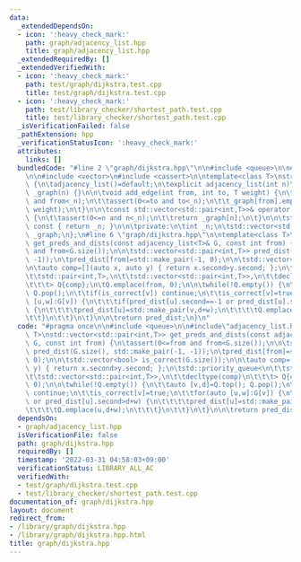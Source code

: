 ```yaml
---
data:
  _extendedDependsOn:
  - icon: ':heavy_check_mark:'
    path: graph/adjacency_list.hpp
    title: graph/adjacency_list.hpp
  _extendedRequiredBy: []
  _extendedVerifiedWith:
  - icon: ':heavy_check_mark:'
    path: test/graph/dijkstra.test.cpp
    title: test/graph/dijkstra.test.cpp
  - icon: ':heavy_check_mark:'
    path: test/library_checker/shortest_path.test.cpp
    title: test/library_checker/shortest_path.test.cpp
  _isVerificationFailed: false
  _pathExtension: hpp
  _verificationStatusIcon: ':heavy_check_mark:'
  attributes:
    links: []
  bundledCode: "#line 2 \"graph/dijkstra.hpp\"\n\n#include <queue>\n\n#line 2 \"graph/adjacency_list.hpp\"\
    \n\n#include <vector>\n#include <cassert>\n\ntemplate<class T>\nstruct adjacency_list\
    \ {\n\tadjacency_list()=default;\n\texplicit adjacency_list(int n)\n\t\t: _n(n),\
    \ _graph(n) {}\n\n\tvoid add_edge(int from, int to, T weight) {\n\t\tassert(0<=from\
    \ and from<_n);\n\t\tassert(0<=to and to<_n);\n\t\t_graph[from].emplace_back(to,\
    \ weight);\n\t}\n\n\tconst std::vector<std::pair<int,T>>& operator[](int n) const\
    \ {\n\t\tassert(0<=n and n<_n);\n\t\treturn _graph[n];\n\t}\n\n\tstd::size_t size()\
    \ const { return _n; }\n\n\tprivate:\n\tint _n;\n\tstd::vector<std::vector<std::pair<int,T>>>\
    \ _graph;\n};\n#line 6 \"graph/dijkstra.hpp\"\n\ntemplate<class T>\nstd::vector<std::pair<int,T>>\
    \ get_preds_and_dists(const adjacency_list<T>& G, const int from) {\n\tassert(0<=from\
    \ and from<G.size());\n\n\tstd::vector<std::pair<int,T>> pred_dist(G.size(), std::make_pair(-1,\
    \ -1));\n\tpred_dist[from]=std::make_pair(-1, 0);\n\n\tstd::vector<bool> is_correct(G.size());\n\
    \n\tauto comp=[](auto x, auto y) { return x.second>y.second; };\n\tstd::priority_queue<\n\
    \t\tstd::pair<int,T>,\n\t\tstd::vector<std::pair<int,T>>,\n\t\tdecltype(comp)\n\
    \t\t\t> Q{comp};\n\tQ.emplace(from, 0);\n\n\twhile(!Q.empty()) {\n\t\tauto [v,d]=Q.top();\
    \ Q.pop();\n\t\tif(is_correct[v]) continue;\n\t\tis_correct[v]=true;\n\t\tfor(auto\
    \ [u,w]:G[v]) {\n\t\t\tif(pred_dist[u].second==-1 or pred_dist[u].second>d+w)\
    \ {\n\t\t\t\tpred_dist[u]=std::make_pair(v,d+w);\n\t\t\t\tQ.emplace(u,d+w);\n\t\
    \t\t}\n\t\t}\n\t}\n\n\treturn pred_dist;\n}\n"
  code: "#pragma once\n\n#include <queue>\n\n#include\"adjacency_list.hpp\"\n\ntemplate<class\
    \ T>\nstd::vector<std::pair<int,T>> get_preds_and_dists(const adjacency_list<T>&\
    \ G, const int from) {\n\tassert(0<=from and from<G.size());\n\n\tstd::vector<std::pair<int,T>>\
    \ pred_dist(G.size(), std::make_pair(-1, -1));\n\tpred_dist[from]=std::make_pair(-1,\
    \ 0);\n\n\tstd::vector<bool> is_correct(G.size());\n\n\tauto comp=[](auto x, auto\
    \ y) { return x.second>y.second; };\n\tstd::priority_queue<\n\t\tstd::pair<int,T>,\n\
    \t\tstd::vector<std::pair<int,T>>,\n\t\tdecltype(comp)\n\t\t\t> Q{comp};\n\tQ.emplace(from,\
    \ 0);\n\n\twhile(!Q.empty()) {\n\t\tauto [v,d]=Q.top(); Q.pop();\n\t\tif(is_correct[v])\
    \ continue;\n\t\tis_correct[v]=true;\n\t\tfor(auto [u,w]:G[v]) {\n\t\t\tif(pred_dist[u].second==-1\
    \ or pred_dist[u].second>d+w) {\n\t\t\t\tpred_dist[u]=std::make_pair(v,d+w);\n\
    \t\t\t\tQ.emplace(u,d+w);\n\t\t\t}\n\t\t}\n\t}\n\n\treturn pred_dist;\n}\n"
  dependsOn:
  - graph/adjacency_list.hpp
  isVerificationFile: false
  path: graph/dijkstra.hpp
  requiredBy: []
  timestamp: '2022-03-31 04:58:03+09:00'
  verificationStatus: LIBRARY_ALL_AC
  verifiedWith:
  - test/graph/dijkstra.test.cpp
  - test/library_checker/shortest_path.test.cpp
documentation_of: graph/dijkstra.hpp
layout: document
redirect_from:
- /library/graph/dijkstra.hpp
- /library/graph/dijkstra.hpp.html
title: graph/dijkstra.hpp
---
```

